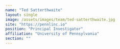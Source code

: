 ```yaml
---
name: "Ted Satterthwaite"
layout: single
image: /assets/images/team/ted-satterthwaite.jpg
site: "https://pennlinc.io"
position: "Principal Investigator"
affiliation: "University of Pennsylvania"
section: ""
---
```

